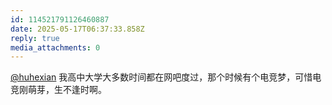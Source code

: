 ```yaml
---
id: 114521791126460887
date: 2025-05-17T06:37:33.858Z
reply: true
media_attachments: 0
---
```


[@huhexian](https://haoyun.la/@huhexian) 我高中大学大多数时间都在网吧度过，那个时候有个电竞梦，可惜电竞刚萌芽，生不逢时啊。

